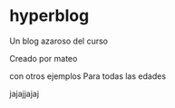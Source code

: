 # hyperblog
Un blog azaroso del curso

Creado por mateo

con otros ejemplos
Para todas las edades

jajajjajaj